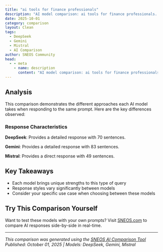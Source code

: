 ```yaml
---
title: "ai tools for finance professionals"
description: "AI model comparison: ai tools for finance professionals..."
date: 2025-10-01
category: comparison
layout: Clean
tags:
  - DeepSeek
  - Gemini
  - Mistral
  - AI Comparison
author: SNEOS Community
head:
  - - meta
    - name: description
      content: "AI model comparison: ai tools for finance professionals..."
---
```


<ChatComparison
  title="ai tools for finance professionals"
  prompt="ai tools for finance professionals"
  :responses='{"DeepSeek": "Of course. AI tools are revolutionizing finance by automating repetitive tasks, generating insights from vast datasets, and enhancing decision-making. Here is a comprehensive guide to AI tools for finance professionals, categorized by their primary function.\n\n### Summary of Key AI Tools for Finance\n\n| Category | Tool Examples | Primary Use Case |\n| :--- | :--- | :--- |\n| **Data Analysis \u0026 BI** | **Microsoft Copilot**, **Tableau Pulse**, **Power BI** | Natural language querying, automated insights, advanced visualization. |\n| **Financial Modeling** | **Akkio**, **SheetAI**, **Numerical** | Automating model building, forecasting, and spreadsheet formula generation. |\n| **Investment Research** | **Bloomberg Terminal**, **Kensho**, **AlphaSense** | Sentiment analysis, thematic research, and connecting events to market moves. |\n| **Risk Management** | **SAS Viya**, **IBM Watson Studio**, **Moody\u0027s Analytics** | Fraud detection, credit risk modeling, and stress testing. |\n| **Trading \u0026 Algos** | **MetaTrader**, **QuantConnect**, **Alpaca** | Developing, backtesting, and executing algorithmic trading strategies. |\n| **Corporate Finance** | **Vena Solutions**, **Workday Adaptive Planning** | Automating FP\u0026A processes, budgeting, forecasting, and consolidation. |\n| **Chatbots \u0026 Assistants** | **ChatGPT Plus**, **Claude**, **Google Gemini** | Drafting reports, summarizing documents, brainstorming, and coding. |\n\n---\n\n### Detailed Breakdown by Category\n\n#### 1. Data Analysis and Business Intelligence (BI)\nThese tools help professionals make sense of large datasets without needing to be expert programmers.\n\n* **Microsoft Copilot (in Power BI, Excel, Fabric):** Deeply integrated into the Microsoft ecosystem. You can ask questions in plain English like, \u0022What were our top 5 selling products in Q3 by margin?\u0022 and it will generate the visualizations and calculations.\n* **Tableau Pulse (by Salesforce):** Uses generative AI to create personalized, natural language summaries of your data and automatically surfaces key metrics and trends.\n* **Google Cloud\u0027s Looker (with Gemini):** Allows for natural language queries to generate reports and find insights within your datasets on the Google Cloud platform.\n\n#### 2. Financial Modeling and Forecasting\nAI is automating the heavy lifting of building and maintaining complex financial models.\n\n* **Akkio:** A no-code AI platform where you can upload a spreadsheet (e.g., historical sales data) and it will automatically build a forecast model for you.\n* **SheetAI (Google Sheets \u0026 Excel Add-on):** Allows you to use AI directly in your spreadsheets with functions like \u0060=SHEETAI_GENERATE\u0060 to populate data or \u0060=SHEETAI_CLASSIFY\u0060 to categorize expenses.\n* **Numerical:** An AI-powered co-pilot specifically for financial modeling that can help build scenarios, audit formulas, and generate explanations for complex calculations.\n\n#### 3. Investment Research and Market Intelligence\nMoving beyond simple screening to understanding the \u0022why\u0022 behind market movements.\n\n* **Bloomberg Terminal (with AI-Powered Functions):** The industry standard is increasingly integrating AI for sentiment analysis of news, ESG scoring, and pattern recognition.\n* **Kensho (an S\u0026P Global company):** Specializes in \u0022event-driven analytics.\u0022 For example, it can analyze how specific events (e.g., an FDA drug approval, a hurricane) have historically impacted asset prices.\n* **AlphaSense \u0026 Sentieo:** Use AI and NLP to search through millions of financial documents (transcripts, filings, news) to uncover critical insights and market sentiment that would be impossible to find manually.\n\n#### 4. Risk Management and Compliance\nAI excels at identifying patterns and anomalies, making it perfect for fraud and risk.\n\n* **SAS Viya:** A robust platform for AI and analytics used by major banks for advanced fraud detection, anti-money laundering (AML), and credit risk modeling.\n* **IBM Watson Studio:** Provides tools for data scientists to build, train, and deploy AI models for various risk applications, including predicting loan defaults.\n* **Moody\u0027s Analytics:** Incorporates AI into its credit risk solutions to provide more dynamic and forward-looking risk assessments.\n\n#### 5. Algorithmic and Quantitative Trading\nThe original use of AI in finance. This area focuses on developing strategies that can execute at superhuman speeds.\n\n* **QuantConnect \u0026 MetaTrader:** Platforms that allow quants and traders to develop, backtest, and deploy algorithmic trading strategies using AI and machine learning models.\n* **Alpaca:** Offers a commission-free API for algorithmic trading, making it accessible for developers to integrate AI-driven signals directly into their trading execution.\n\n#### 6. Corporate Finance and FP\u0026A (Financial Planning \u0026 Analysis)\nAutomating the routine but critical tasks of budgeting, forecasting, and reporting.\n\n* **Vena Solutions:** A complete planning platform that leverages AI to automate data consolidation, identify anomalies in budgets, and streamline the entire FP\u0026A process.\n* **Workday Adaptive Planning:** Uses machine learning to improve the accuracy of financial forecasts and automate reporting, freeing up analysts for more strategic work.\n\n#### 7. Generative AI Chatbots and Assistants\nThe new frontier, acting as a co-pilot for a wide range of tasks.\n\n* **ChatGPT Plus (GPT-4) / Claude / Google Gemini:** These are general-purpose tools but incredibly powerful for finance pros. Use them to:\n * **Draft Emails \u0026 Reports:** \u0022Write a summary of our Q2 financial performance for the board.\u0022\n * **Summarize Documents:** Paste a long earnings call transcript and ask for key takeaways.\n * **Brainstorming \u0026 Ideation:** \u0022Generate a list of potential risks to our supply chain.\u0022\n * **Coding \u0026 Formulas:** \u0022Write a Python script to scrape Yahoo Finance for these tickers\u0022 or \u0022Give me an Excel formula to calculate CAGR.\u0022\n\n### How to Get Started and Key Considerations\n\n1. **Start with a Problem, Not a Tool:** Identify a painful, time-consuming process in your workflow (e.g., monthly reporting, expense categorization, initial research) and find an AI tool that addresses it.\n2. **Upskill Yourself:** Familiarize yourself with the core concepts of AI and machine learning. You don\u0027t need to be an engineer, but understanding terms like \u0022supervised learning,\u0022 \u0022NLP,\u0022 and \u0022model training\u0022 is crucial.\n3. **Focus on Data Quality:** AI models are only as good as the data they are trained on. Garbage in, garbage out (GIGO) is a fundamental rule.\n4. **Maintain a Human-in-the-Loop:** AI is a powerful assistant, not a replacement for professional judgment. Always validate outputs, check for \u0022hallucinations\u0022 (especially with GenAI), and apply critical thinking and ethics.\n5. **Be Mindful of Security and Confidentiality:** **Never input sensitive, non-public financial data into public, consumer-grade AI chatbots.** Use enterprise-grade, secure platforms that are compliant with financial regulations.\n\nThe most successful finance professionals of the future will be those who can effectively leverage these AI tools to enhance their expertise, not those who ignore them.", "Gemini": "AI tools are rapidly transforming the finance industry, offering professionals a range of solutions to improve efficiency, accuracy, and decision-making. Here\u0027s a breakdown of common AI tools and their applications for finance professionals:\n\n**I. Core Applications \u0026 Tool Categories:**\n\n* **Fraud Detection:**\n * **What it does:** Identifies suspicious transactions or activities in real-time by analyzing patterns and anomalies.\n * **How it helps:** Prevents financial losses, protects customers, and ensures regulatory compliance.\n * **Example Tools/Providers:**\n * **NICE Actimize:** Offers advanced fraud detection and prevention solutions.\n * **SAS Fraud Management:** Uses AI and machine learning to detect and prevent fraudulent activities.\n * **DataVisor:** Detects and prevents fraud across various industries, including finance.\n* **Risk Management:**\n * **What it does:** Assesses and manages various risks, including credit risk, market risk, and operational risk.\n * **How it helps:** Improves risk models, optimizes capital allocation, and mitigates potential losses.\n * **Example Tools/Providers:**\n * **Moody\u0027s Analytics:** Provides risk management solutions, including credit risk modeling and stress testing.\n * **IBM OpenPages:** Offers a platform for governance, risk, and compliance management.\n * **Algorithmic trading platforms:** Using AI to optimize trades based on risk parameters.\n* **Algorithmic Trading:**\n * **What it does:** Executes trades automatically based on pre-defined algorithms and market data.\n * **How it helps:** Enables faster and more efficient trading, reduces human error, and exploits market opportunities.\n * **Example Tools/Providers:**\n * **QuantConnect:** A platform for building and backtesting algorithmic trading strategies.\n * **CQG:** Offers advanced trading platforms with algorithmic trading capabilities.\n * **Refinitiv:** Provides data and analytics for algorithmic trading.\n* **Customer Service (Chatbots \u0026 Virtual Assistants):**\n * **What it does:** Provides automated customer support through chatbots and virtual assistants.\n * **How it helps:** Improves customer satisfaction, reduces operational costs, and provides 24/7 support.\n * **Example Tools/Providers:**\n * **Avaamo:** Offers AI-powered virtual assistants for financial services.\n * **Kasisto:** Provides conversational AI platforms for banking and financial institutions.\n * **IBM Watson Assistant:** A versatile AI platform that can be used to build chatbots and virtual assistants.\n* **Robo-Advisors:**\n * **What it does:** Provides automated investment advice and portfolio management based on client goals and risk tolerance.\n * **How it helps:** Makes financial advice more accessible and affordable, and provides personalized investment strategies.\n * **Example Tools/Providers:**\n * **Betterment:** A popular robo-advisor that offers automated investment management.\n * **Wealthfront:** Another leading robo-advisor with automated investment solutions.\n * **Personal Capital:** Combines robo-advisory services with human financial advisors.\n* **Data Analysis \u0026 Reporting:**\n * **What it does:** Analyzes large datasets to identify trends, patterns, and insights.\n * **How it helps:** Improves decision-making, enhances forecasting accuracy, and provides valuable insights for strategic planning.\n * **Example Tools/Providers:**\n * **Tableau:** A powerful data visualization and analytics platform.\n * **Power BI:** Microsoft\u0027s business intelligence and analytics tool.\n * **Alteryx:** A data blending and analytics platform that automates data preparation and analysis.\n* **Compliance:**\n * **What it does:** Automates compliance processes, monitors regulatory changes, and ensures adherence to industry standards.\n * **How it helps:** Reduces compliance costs, minimizes the risk of penalties, and improves transparency.\n * **Example Tools/Providers:**\n * **Kyc.com:** Helps financial institutions streamline Know Your Customer (KYC) processes.\n * **ComplyAdvantage:** Provides compliance solutions for anti-money laundering (AML) and sanctions screening.\n * **Thomson Reuters Regulatory Intelligence:** Delivers comprehensive regulatory news and analysis.\n* **Credit Scoring \u0026 Loan Underwriting:**\n * **What it does:** Analyzes credit data and applicant information to assess creditworthiness and determine loan eligibility.\n * **How it helps:** Improves the accuracy of credit scoring models, reduces loan defaults, and speeds up the underwriting process.\n * **Example Tools/Providers:**\n * **Zest AI:** Provides AI-powered credit scoring solutions for lenders.\n * **Experian:** A leading credit bureau that offers credit risk assessment tools.\n * **Equifax:** Another major credit bureau providing credit scoring and risk management services.\n* **Financial Forecasting \u0026 Budgeting:**\n * **What it does:** Uses historical data and predictive models to forecast financial performance and create budgets.\n * **How it helps:** Improves the accuracy of financial forecasts, optimizes resource allocation, and supports strategic planning.\n * **Example Tools/Providers:**\n * **Anaplan:** A cloud-based planning and performance management platform.\n * **BlackLine:** Offers solutions for financial close management and automation.\n * **Adaptive Insights (Workday Adaptive Planning):** Provides cloud-based budgeting and forecasting software.\n\n**II. Specific AI Techniques Used:**\n\n* **Machine Learning (ML):** Algorithms that learn from data without explicit programming. Used for fraud detection, risk assessment, credit scoring, and predictive analytics.\n* **Natural Language Processing (NLP):** Enables computers to understand and process human language. Used in chatbots, sentiment analysis of financial news, and extracting information from documents.\n* **Deep Learning (DL):** A subset of ML that uses artificial neural networks with multiple layers to analyze complex data. Used in image recognition for fraud detection and high-frequency trading.\n* **Robotic Process Automation (RPA):** Automates repetitive tasks, such as data entry, reconciliation, and report generation. Improves efficiency and reduces errors.\n* **Computer Vision:** Analyzing images and videos. Can be used for fraud detection (identifying forged signatures on checks) or analyzing satellite imagery for economic indicators.\n\n**III. Examples of How Finance Professionals Use AI:**\n\n* **Financial Analysts:** Use AI to analyze market trends, identify investment opportunities, and create financial models.\n* **Portfolio Managers:** Use AI to optimize portfolio allocation, manage risk, and generate higher returns.\n* **Credit Analysts:** Use AI to assess creditworthiness, predict loan defaults, and automate the underwriting process.\n* **Compliance Officers:** Use AI to monitor regulatory changes, detect fraud, and ensure compliance with industry standards.\n* **Accountants:** Use AI to automate data entry, reconcile accounts, and prepare financial reports.\n* **Treasurers:** Use AI to manage cash flow, optimize investments, and mitigate financial risks.\n\n**IV. Considerations and Challenges:**\n\n* **Data Quality and Availability:** AI models require large amounts of high-quality data to be effective.\n* **Explainability and Transparency:** Understanding how AI models make decisions is crucial for building trust and ensuring accountability.\n* **Regulatory Compliance:** Financial institutions must comply with regulations regarding data privacy, algorithmic bias, and model validation.\n* **Skills Gap:** Finance professionals need to develop the skills to use and interpret AI-powered tools.\n* **Ethical Considerations:** Addressing ethical concerns such as algorithmic bias and job displacement is essential.\n* **Model Risk Management:** Implementing controls to monitor the performance of AI models and prevent errors.\n\n**V. Key Takeaways:**\n\n* AI is transforming all areas of finance.\n* Finance professionals need to embrace AI to stay competitive.\n* Successful AI implementation requires careful planning, data management, and skilled professionals.\n* Ethical considerations and regulatory compliance are paramount.\n\nTo find the best AI tools for *your* specific needs, consider:\n\n* **Your specific role and responsibilities:** What tasks are you trying to improve?\n* **Your organization\u0027s data infrastructure:** Can you easily access and process the data needed for AI?\n* **Your budget:** AI tools range from open-source solutions to enterprise-grade platforms.\n* **Your team\u0027s skills:** Do you have the expertise to build and maintain AI models, or will you need to rely on third-party vendors?\n\nBy understanding the capabilities of AI and carefully evaluating your needs, you can leverage these powerful tools to improve your performance and drive better financial outcomes.\n", "Mistral": "AI tools are increasingly becoming integral to the work of finance professionals, helping them to make better decisions, automate routine tasks, and gain deeper insights. Here are some AI tools and applications that are particularly useful for finance professionals:\n\n### 1. **Financial Analysis and Forecasting**\n- **IBM Watson Analytics**: Provides advanced analytics and forecasting capabilities.\n- **Tableau**: Offers data visualization and analytics, which can be enhanced with AI for predictive modeling.\n- **SAS**: Provides robust analytics and forecasting tools.\n\n### 2. **Risk Management**\n- **Moody\u0027s Analytics**: Offers risk management solutions that leverage AI for credit risk, market risk, and operational risk.\n- **Riskalyze**: Uses AI to assess risk tolerance and optimize portfolios.\n\n### 3. **Fraud Detection**\n- **Sift**: Utilizes machine learning to detect and prevent fraud in real-time.\n- **FeedaTrade**: Specializes in fraud detection for financial transactions.\n\n### 4. **Investment Management**\n- **BlackRock Aladdin**: A risk management and investment analytics platform that uses AI.\n- **Kensho**: Provides AI-driven insights for investment decisions.\n\n### 5. **Customer Service and Support**\n- **Chatbots**: Tools like **Drift** and **Intercom** use AI to provide automated customer support.\n- **IBM Watson Assistant**: Offers AI-powered chatbots for customer service.\n\n### 6. **Regulatory Compliance**\n- **Ascent**: Uses AI to automate regulatory compliance tasks.\n- **Compliance.ai**: Provides AI-driven regulatory change management.\n\n### 7. **Trading and Execution**\n- **Bloomberg Terminal**: Offers AI-enhanced tools for trading and market analysis.\n- **Trade Ideas**: Uses AI to provide real-time trading signals and strategies.\n\n### 8. **Credit Scoring and Underwriting**\n- **Zest AI**: Provides AI-driven credit scoring and underwriting solutions.\n- **Affirm**: Uses AI to offer point-of-sale financing and credit decisions.\n\n### 9. **Portfolio Management**\n- **AdvisorEngine**: Offers AI-driven portfolio management and client engagement tools.\n- **Wealthfront**: Uses AI for automated portfolio management and financial planning.\n\n### 10. **Data Management and Integration**\n- **Alteryx**: Provides data preparation and blending tools that can be enhanced with AI.\n- **Talend**: Offers data integration and management solutions with AI capabilities.\n\n### 11. **Natural Language Processing (NLP)**\n- **AlphaSense**: Uses NLP to provide insights from financial documents and news.\n- **Kensho**: Provides NLP-driven insights for investment decisions.\n\n### 12. **Robotic Process Automation (RPA)**\n- **UiPath**: Automates repetitive tasks in finance, such as data entry and reconciliation.\n- **Automation Anywhere**: Offers RPA solutions for various financial processes.\n\n### 13. **Blockchain and Smart Contracts**\n- **Ethereum**: Provides a platform for smart contracts, which can be automated using AI.\n- **Hyperledger**: Offers blockchain solutions that can be integrated with AI for enhanced security and automation.\n\n### 14. **Customer Relationship Management (CRM)**\n- **Salesforce Einstein**: Uses AI to provide insights and automate tasks within the CRM.\n- **HubSpot**: Offers AI-driven tools for customer engagement and sales.\n\n### 15. **Market Research and Sentiment Analysis**\n- **Brandwatch**: Uses AI for social media monitoring and sentiment analysis.\n- **Meltwater**: Provides AI-driven media intelligence and market research.\n\nThese tools can significantly enhance the efficiency and effectiveness of finance professionals by providing deeper insights, automating routine tasks, and improving decision-making processes."}' 
  published-date="16:52"
/>

## Analysis

This comparison demonstrates the different approaches each AI model takes when responding to the same prompt. Here are the key differences observed:

### Response Characteristics

**DeepSeek**: Provides a detailed response with 70 sentences. 

**Gemini**: Provides a detailed response with 83 sentences. 

**Mistral**: Provides a direct response with 49 sentences. 

## Key Takeaways

- Each model brings unique strengths to this type of query
- Response styles vary significantly between models
- Consider your specific use case when choosing between these models

## Try This Comparison Yourself

Want to test these models with your own prompts? Visit [SNEOS.com](https://sneos.com) to compare AI responses side-by-side in real-time.

---

*This comparison was generated using the [SNEOS AI Comparison Tool](https://sneos.com)*
*Published: October 01, 2025 | Models: DeepSeek, Gemini, Mistral*
